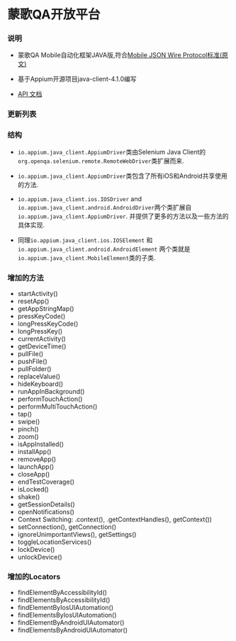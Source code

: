 # 蒙歌QA开放平台 #

### 说明 ###

- 蒙歌QA Mobile自动化框架JAVA版,符合[Mobile JSON Wire Protocol标准(原文)](https://github.com/SeleniumHQ/mobile-spec/blob/master/spec-draft.md)

- 基于Appium开源项目java-client-4.1.0编写

- [API 文档](http://appium.github.io/java-client/)

### 更新列表 ###

### 结构 ###

- `io.appium.java_client.AppiumDriver`类由Selenium Java Client的`org.openqa.selenium.remote.RemoteWebDriver`类扩展而来.

- `io.appium.java_client.AppiumDriver`类包含了所有iOS和Android共享使用的方法.

- `io.appium.java_client.ios.IOSDriver` and `io.appium.java_client.android.AndroidDriver`两个类扩展自`io.appium.java_client.AppiumDriver`. 并提供了更多的方法以及一些方法的具体实现.

- 同理`io.appium.java_client.ios.IOSElement` 和 `io.appium.java_client.android.AndroidElement` 两个类就是`io.appium.java_client.MobileElement`类的子类.

### 增加的方法 ###

- startActivity()
- resetApp()
- getAppStringMap()
- pressKeyCode()
- longPressKeyCode()
- longPressKey()
- currentActivity()
- getDeviceTime()
- pullFile()
- pushFile()
- pullFolder()
- replaceValue()
- hideKeyboard()
- runAppInBackground()
- performTouchAction()
- performMultiTouchAction()
- tap()
- swipe()
- pinch()
- zoom()
- isAppInstalled()
- installApp()
- removeApp()
- launchApp()
- closeApp()
- endTestCoverage()
- isLocked()
- shake()
- getSessionDetails()
- openNotifications()
- Context Switching: .context(), .getContextHandles(), getContext())
- setConnection(), getConnection()
- ignoreUnimportantViews(), getSettings()
- toggleLocationServices()
- lockDevice()
- unlockDevice()

### 增加的Locators ###

- findElementByAccessibilityId()
- findElementsByAccessibilityId()
- findElementByIosUIAutomation()
- findElementsByIosUIAutomation()
- findElementByAndroidUIAutomator()
- findElementsByAndroidUIAutomator()

